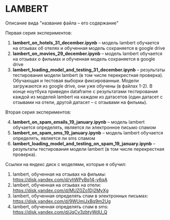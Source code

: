 # LAMBERT

Описание вида "название файла – его содержание"

Первая серия экспериментов:

1) **lambert_on_hotels_31_december.ipynb**
– модель lambert обучается на отзывах об отелях и
обученная модель сохраняется в google drive
2) **lambert_on_movies_29_december.ipynb**
– модель lambert обучается на отзывах о фильмах и 
обученная модель сохраняется в google drive
3) **lambert_loading_model_and_testing_31_december.ipynb**
– результаты тестирования модели lambert
(в том числе перекрестная проверка). Обучающая и тестовая
выборки фиксированные.
Модели загружаются из google drive, они уже обучены
(в файлах 1-2).
В конце ноутбука приведен dataframe
с результатами тестирования каждой из моделей lambert на 
каждом из датасетов (один датасет с отзывами на отели, 
другой датасет – с отзывами на фильмы).

Вторая серия экспериментов:

4) **lambert_on_spam_emails_19_january.ipynb** – 
модель lambert
обучается определять, является ли электронное письмо спамом
5) **lambert_on_spam_sms_19_january.ipynb** – 
модель lambert
обучается определять, является ли sms спамом
6) **lambert_loading_model_and_testing_on_spam_19_january.ipynb** 
– результаты тестирования модели lambert
(в том числе перекрестная проверка).

Ссылки на яндекс диск с моделями, которые я обучил:
1) lambert, обученная на отзывах на фильмы:
https://disk.yandex.com/d/yhWPyBq14-y6qA
2) lambert, обученная на отзывах на отели:
https://disk.yandex.com/d/MUZ0Zo1Dj2MyXg
3) lambert, обученная определять спам в электронных письмах:
https://disk.yandex.com/d/9WUmiJxBq9m2Ug
4) lambert, обученная определять спам в sms:
https://disk.yandex.com/d/JqCv3zbtyWdU_Q
